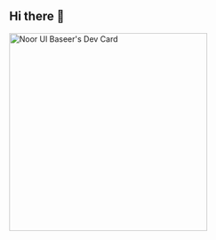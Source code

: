 ## Hi there 👋

<!--
**NoorUlBaseer/NoorUlBaseer** is a ✨ _special_ ✨ repository because its `README.md` (this file) appears on your GitHub profile.

Here are some ideas to get you started:

- 🔭 I’m currently working on ...
- 🌱 I’m currently learning ...
- 👯 I’m looking to collaborate on ...
- 🤔 I’m looking for help with ...
- 💬 Ask me about ...
- 📫 How to reach me: ...
- 😄 Pronouns: ...
- ⚡ Fun fact: ...
-->

<a href="https://app.daily.dev/noorulbaseer"><img src="https://api.daily.dev/devcards/v2/OGT54lSE4AI8gCF8ZBXkY.png?type=default&r=tjt" width="356" alt="Noor Ul Baseer's Dev Card"/></a>
